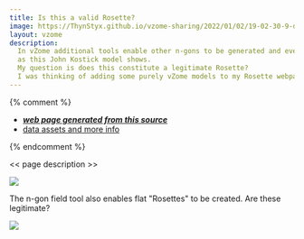 ```yaml
---
title: Is this a valid Rosette?
image: https://ThynStyx.github.io/vzome-sharing/2022/01/02/19-02-30-9-directions-ortho-Polar-Zonohedron-halved/9-directions-ortho-Polar-Zonohedron-halved.png
layout: vzome
description: 
  In vZome additional tools enable other n-gons to be generated and even a 9 direction polar orthogonal zonohedron (from 3 cubic systems)
  as this John Kostick model shows.
  My question is does this constitute a legitimate Rosette?  
  I was thinking of adding some purely vZome models to my Rosette webpage.
---
```


{% comment %}
 - [***web page generated from this source***][post]
 - [data assets and more info][github]

[post]: <https://ThynStyx.github.io/vzome-sharing/2022/01/02/9-directions-ortho-Polar-Zonohedron-halved-19-02-30.html>
[github]: <https://github.com/ThynStyx/vzome-sharing/tree/main/2022/01/02/19-02-30-9-directions-ortho-Polar-Zonohedron-halved/>
{% endcomment %}

<< page description >>


<vzome-viewer style="width: 100%; height: 65vh;"
       src="https://ThynStyx.github.io/vzome-sharing/2022/01/02/19-02-30-9-directions-ortho-Polar-Zonohedron-halved/9-directions-ortho-Polar-Zonohedron-halved.vZome" >
  <img src="https://ThynStyx.github.io/vzome-sharing/2022/01/02/19-02-30-9-directions-ortho-Polar-Zonohedron-halved/9-directions-ortho-Polar-Zonohedron-halved.png" />
</vzome-viewer>

The n-gon field tool also  enables flat "Rosettes" to be created. Are these legitimate?

<vzome-viewer style="width: 100%; height: 65vh;"
       src="https://ThynStyx.github.io/vzome-sharing/2022/01/02/19-38-40-9-Gon-Rosette/9-Gon-Rosette.vZome" >
  <img src="https://ThynStyx.github.io/vzome-sharing/2022/01/02/19-38-40-9-Gon-Rosette/9-Gon-Rosette.png" />
</vzome-viewer>
